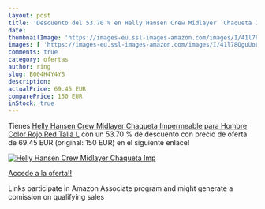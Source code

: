 ```yaml
---
layout: post
title: 'Descuento del 53.70 % en Helly Hansen Crew Midlayer  Chaqueta Imp'
date: 
thumbnailImage: 'https://images-eu.ssl-images-amazon.com/images/I/41l78OguUoL._SL200_.jpg'
images: [ 'https://images-eu.ssl-images-amazon.com/images/I/41l78OguUoL._SL200_.jpg' ]
comments: true
category: ofertas
author: ring
slug: B004H4Y4YS
description:
actualPrice: 69.45 EUR
comparePrice: 150 EUR
inStock: true
---
```


Tienes [Helly Hansen Crew Midlayer  Chaqueta Impermeable para Hombre  Color Rojo  Red   Talla L](https://www.amazon.es/dp/B004H4Y4YS/?tag=tolees-21) con un 53.70 % de descuento con precio de oferta de 69.45 EUR (original: 150 EUR) en el siguiente enlace!

[![Helly Hansen Crew Midlayer  Chaqueta Imp](https://images-eu.ssl-images-amazon.com/images/I/41l78OguUoL._SL200_.jpg)](https://www.amazon.es/dp/B004H4Y4YS/?tag=tolees-21)

[Accede a la oferta!!](https://www.amazon.es/dp/B004H4Y4YS/?tag=tolees-21)

Links participate in Amazon Associate program and might generate a comission on qualifying sales


